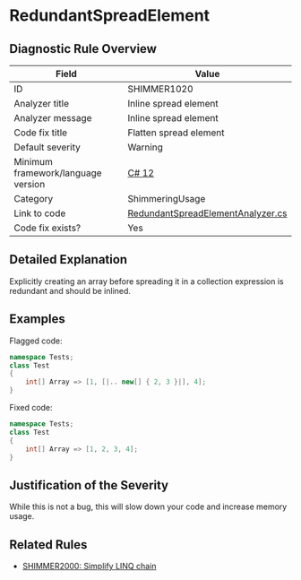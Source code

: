 # RedundantSpreadElement

## Diagnostic Rule Overview

| Field                              | Value
|------------------------------------|-------
| ID                                 | SHIMMER1020
| Analyzer title                     | Inline spread element
| Analyzer message                   | Inline spread element
| Code fix title                     | Flatten spread element
| Default severity                   | Warning
| Minimum framework/language version | [C# 12](https://learn.microsoft.com/en-us/dotnet/csharp/whats-new/csharp-version-history#c-version-12)
| Category                           | ShimmeringUsage
| Link to code                       | [RedundantSpreadElementAnalyzer.cs](../../../src/Shimmering.Analyzers/UsageRules/RedundantSpreadElement/RedundantSpreadElementAnalyzer.cs)
| Code fix exists?                   | Yes

## Detailed Explanation

Explicitly creating an array before spreading it in a collection expression is redundant and should be inlined.

## Examples

Flagged code:
```cs
namespace Tests;
class Test
{
    int[] Array => [1, [|.. new[] { 2, 3 }|], 4];
}
```

Fixed code:
```cs
namespace Tests;
class Test
{
    int[] Array => [1, 2, 3, 4];
}
```

## Justification of the Severity

While this is not a bug, this will slow down your code and increase memory usage.

## Related Rules

- [SHIMMER2000: Simplify LINQ chain](../StyleRules/SHIMMER2000.md)
